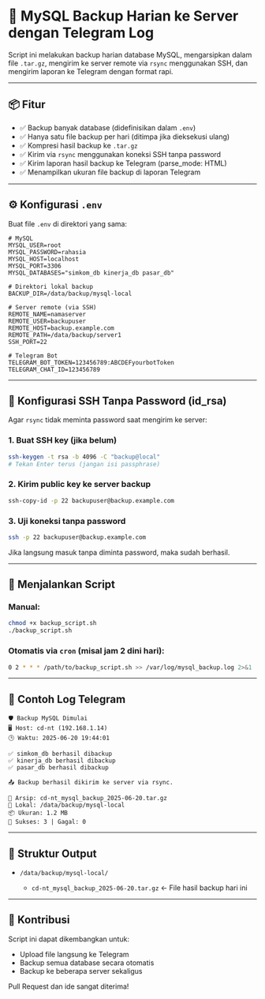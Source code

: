 # 🔐 MySQL Backup Harian ke Server dengan Telegram Log

Script ini melakukan backup harian database MySQL, mengarsipkan dalam file `.tar.gz`, mengirim ke server remote via `rsync` menggunakan SSH, dan mengirim laporan ke Telegram dengan format rapi.

---

## 📦 Fitur

* ✅ Backup banyak database (didefinisikan dalam `.env`)
* ✅ Hanya satu file backup per hari (ditimpa jika dieksekusi ulang)
* ✅ Kompresi hasil backup ke `.tar.gz`
* ✅ Kirim via `rsync` menggunakan koneksi SSH tanpa password
* ✅ Kirim laporan hasil backup ke Telegram (parse\_mode: HTML)
* ✅ Menampilkan ukuran file backup di laporan Telegram

---

## ⚙️ Konfigurasi `.env`

Buat file `.env` di direktori yang sama:

```env
# MySQL
MYSQL_USER=root
MYSQL_PASSWORD=rahasia
MYSQL_HOST=localhost
MYSQL_PORT=3306
MYSQL_DATABASES="simkom_db kinerja_db pasar_db"

# Direktori lokal backup
BACKUP_DIR=/data/backup/mysql-local

# Server remote (via SSH)
REMOTE_NAME=namaserver
REMOTE_USER=backupuser
REMOTE_HOST=backup.example.com
REMOTE_PATH=/data/backup/server1
SSH_PORT=22

# Telegram Bot
TELEGRAM_BOT_TOKEN=123456789:ABCDEFyourbotToken
TELEGRAM_CHAT_ID=123456789
```

---

## 🔐 Konfigurasi SSH Tanpa Password (id\_rsa)

Agar `rsync` tidak meminta password saat mengirim ke server:

### 1. Buat SSH key (jika belum)

```bash
ssh-keygen -t rsa -b 4096 -C "backup@local"
# Tekan Enter terus (jangan isi passphrase)
```

### 2. Kirim public key ke server backup

```bash
ssh-copy-id -p 22 backupuser@backup.example.com
```

### 3. Uji koneksi tanpa password

```bash
ssh -p 22 backupuser@backup.example.com
```

Jika langsung masuk tanpa diminta password, maka sudah berhasil.

---

## 🚀 Menjalankan Script

### Manual:

```bash
chmod +x backup_script.sh
./backup_script.sh
```

### Otomatis via `cron` (misal jam 2 dini hari):

```bash
0 2 * * * /path/to/backup_script.sh >> /var/log/mysql_backup.log 2>&1
```

---

## 🧾 Contoh Log Telegram

```
🛡️ Backup MySQL Dimulai
🖥️ Host: cd-nt (192.168.1.14)
🕒 Waktu: 2025-06-20 19:44:01

✅ simkom_db berhasil dibackup
✅ kinerja_db berhasil dibackup
✅ pasar_db berhasil dibackup

📤 Backup berhasil dikirim ke server via rsync.

📁 Arsip: cd-nt_mysql_backup_2025-06-20.tar.gz
📂 Lokal: /data/backup/mysql-local
📦 Ukuran: 1.2 MB
🔢 Sukses: 3 | Gagal: 0
```

---

## 📁 Struktur Output

* `/data/backup/mysql-local/`

  * `cd-nt_mysql_backup_2025-06-20.tar.gz` ← File hasil backup hari ini

---

## 🤝 Kontribusi

Script ini dapat dikembangkan untuk:

* Upload file langsung ke Telegram
* Backup semua database secara otomatis
* Backup ke beberapa server sekaligus

Pull Request dan ide sangat diterima!
